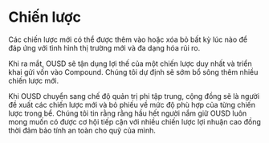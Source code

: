 # Chiến lược

Các chiến lược mới có thể được thêm vào hoặc xóa bỏ bất kỳ lúc nào để đáp ứng với tình hình thị trường mới và đa dạng hóa rủi ro.

Khi ra mắt, OUSD sẽ tận dụng lợi thế của một chiến lược duy nhất và triển khai gửi vốn vào Compound. Chúng tôi dự định sẽ sớm bổ sông thêm nhiều chiến lược mới.

Khi OUSD chuyển sang chế độ quản trị phi tập trung, cộng đồng sẽ là người đề xuất các chiến lược mới và bỏ phiếu về mức độ phù hợp của từng chiến lược trong bể. Chúng tôi tin rằng rằng hầu hết người nắm giữ OUSD luôn mong muốn có được cơ hội tiếp cận với nhiều chiến lược lợi nhuận cao đồng thời đảm bảo tính an toàn cho quỹ của mình.







